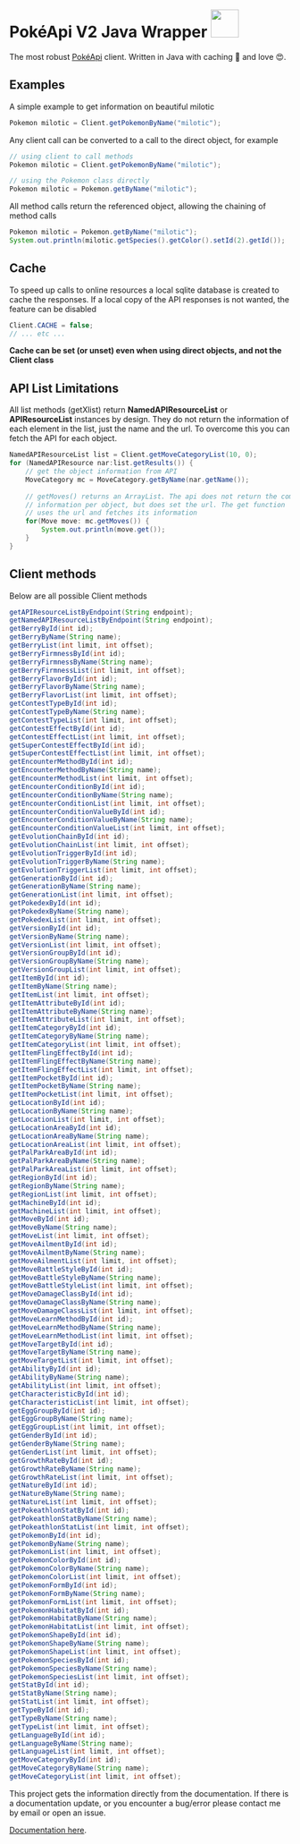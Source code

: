 # PokéApi V2 Java Wrapper <img heigth=50 width=50 src="https://cdn.bulbagarden.net/upload/thumb/3/36/350Milotic.png/250px-350Milotic.png">
The most robust [PokéApi](https://www.pokeapi.co/) client. Written in Java with caching 🤖 and love 😍.

## Examples
A simple example to get information on beautiful milotic

```java
Pokemon milotic = Client.getPokemonByName("milotic");
```

Any client call can be converted to a call to the direct object, for example

```java
// using client to call methods
Pokemon milotic = Client.getPokemonByName("milotic");

// using the Pokemon class directly
Pokemon milotic = Pokemon.getByName("milotic");
```

All method calls return the referenced object, allowing the chaining of method calls

```java
Pokemon milotic = Pokemon.getByName("milotic");
System.out.println(milotic.getSpecies().getColor().setId(2).getId());
```

## Cache

To speed up calls to online resources a local sqlite database is created to cache the responses. If a local copy of the API responses is not wanted, the feature can be disabled

```java
Client.CACHE = false;
// ... etc ...
```
**Cache can be set (or unset) even when using direct objects, and not the Client class**

## API List Limitations
All list methods (getXlist) return **NamedAPIResourceList** or **APIResourceList** 
instances by design. They do not return the information of each element in 
the list, just the name and the url. To overcome this you can fetch the 
API for each object.
```java
NamedAPIResourceList list = Client.getMoveCategoryList(10, 0);
for (NamedAPIResource nar:list.getResults()) {
    // get the object information from API
    MoveCategory mc = MoveCategory.getByName(nar.getName());
    
    // getMoves() returns an ArrayList. The api does not return the complete 
    // information per object, but does set the url. The get function 
    // uses the url and fetches its information
    for(Move move: mc.getMoves()) {
        System.out.println(move.get());
    }
}
```

## Client methods
Below are all possible Client methods

```java
getAPIResourceListByEndpoint(String endpoint);
getNamedAPIResourceListByEndpoint(String endpoint);
getBerryById(int id);
getBerryByName(String name);
getBerryList(int limit, int offset);
getBerryFirmnessById(int id);
getBerryFirmnessByName(String name);
getBerryFirmnessList(int limit, int offset);
getBerryFlavorById(int id);
getBerryFlavorByName(String name);
getBerryFlavorList(int limit, int offset);
getContestTypeById(int id);
getContestTypeByName(String name);
getContestTypeList(int limit, int offset);
getContestEffectById(int id);
getContestEffectList(int limit, int offset);
getSuperContestEffectById(int id);
getSuperContestEffectList(int limit, int offset);
getEncounterMethodById(int id);
getEncounterMethodByName(String name);
getEncounterMethodList(int limit, int offset);
getEncounterConditionById(int id);
getEncounterConditionByName(String name);
getEncounterConditionList(int limit, int offset);
getEncounterConditionValueById(int id);
getEncounterConditionValueByName(String name);
getEncounterConditionValueList(int limit, int offset);
getEvolutionChainById(int id);
getEvolutionChainList(int limit, int offset);
getEvolutionTriggerById(int id);
getEvolutionTriggerByName(String name);
getEvolutionTriggerList(int limit, int offset);
getGenerationById(int id);
getGenerationByName(String name);
getGenerationList(int limit, int offset);
getPokedexById(int id);
getPokedexByName(String name);
getPokedexList(int limit, int offset);
getVersionById(int id);
getVersionByName(String name);
getVersionList(int limit, int offset);
getVersionGroupById(int id);
getVersionGroupByName(String name);
getVersionGroupList(int limit, int offset);
getItemById(int id);
getItemByName(String name);
getItemList(int limit, int offset);
getItemAttributeById(int id);
getItemAttributeByName(String name);
getItemAttributeList(int limit, int offset);
getItemCategoryById(int id);
getItemCategoryByName(String name);
getItemCategoryList(int limit, int offset);
getItemFlingEffectById(int id);
getItemFlingEffectByName(String name);
getItemFlingEffectList(int limit, int offset);
getItemPocketById(int id);
getItemPocketByName(String name);
getItemPocketList(int limit, int offset);
getLocationById(int id);
getLocationByName(String name);
getLocationList(int limit, int offset);
getLocationAreaById(int id);
getLocationAreaByName(String name);
getLocationAreaList(int limit, int offset);
getPalParkAreaById(int id);
getPalParkAreaByName(String name);
getPalParkAreaList(int limit, int offset);
getRegionById(int id);
getRegionByName(String name);
getRegionList(int limit, int offset);
getMachineById(int id);
getMachineList(int limit, int offset);
getMoveById(int id);
getMoveByName(String name);
getMoveList(int limit, int offset);
getMoveAilmentById(int id);
getMoveAilmentByName(String name);
getMoveAilmentList(int limit, int offset);
getMoveBattleStyleById(int id);
getMoveBattleStyleByName(String name);
getMoveBattleStyleList(int limit, int offset);
getMoveDamageClassById(int id);
getMoveDamageClassByName(String name);
getMoveDamageClassList(int limit, int offset);
getMoveLearnMethodById(int id);
getMoveLearnMethodByName(String name);
getMoveLearnMethodList(int limit, int offset);
getMoveTargetById(int id);
getMoveTargetByName(String name);
getMoveTargetList(int limit, int offset);
getAbilityById(int id);
getAbilityByName(String name);
getAbilityList(int limit, int offset);
getCharacteristicById(int id);
getCharacteristicList(int limit, int offset);
getEggGroupById(int id);
getEggGroupByName(String name);
getEggGroupList(int limit, int offset);
getGenderById(int id);
getGenderByName(String name);
getGenderList(int limit, int offset);
getGrowthRateById(int id);
getGrowthRateByName(String name);
getGrowthRateList(int limit, int offset);
getNatureById(int id);
getNatureByName(String name);
getNatureList(int limit, int offset);
getPokeathlonStatById(int id);
getPokeathlonStatByName(String name);
getPokeathlonStatList(int limit, int offset);
getPokemonById(int id);
getPokemonByName(String name);
getPokemonList(int limit, int offset);
getPokemonColorById(int id);
getPokemonColorByName(String name);
getPokemonColorList(int limit, int offset);
getPokemonFormById(int id);
getPokemonFormByName(String name);
getPokemonFormList(int limit, int offset);
getPokemonHabitatById(int id);
getPokemonHabitatByName(String name);
getPokemonHabitatList(int limit, int offset);
getPokemonShapeById(int id);
getPokemonShapeByName(String name);
getPokemonShapeList(int limit, int offset);
getPokemonSpeciesById(int id);
getPokemonSpeciesByName(String name);
getPokemonSpeciesList(int limit, int offset);
getStatById(int id);
getStatByName(String name);
getStatList(int limit, int offset);
getTypeById(int id);
getTypeByName(String name);
getTypeList(int limit, int offset);
getLanguageById(int id);
getLanguageByName(String name);
getLanguageList(int limit, int offset);
getMoveCategoryById(int id);
getMoveCategoryByName(String name);
getMoveCategoryList(int limit, int offset);
```

This project gets the information directly from the documentation. 
If there is a documentation update, or you encounter a bug/error please
contact me by email or open an issue.

[Documentation here](https://pokeapi.co/docsv2/).
